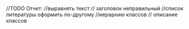 //TODO
Отчет:
//выравнять текст
// заголовок неправильный
//список литературы оформить по-другому
//иерархию классов
// описание классов


